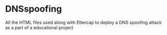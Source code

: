 # DNSspoofing
All the HTML files used along with Ettercap to deploy a DNS spoofing attack as a part of a educational project 
